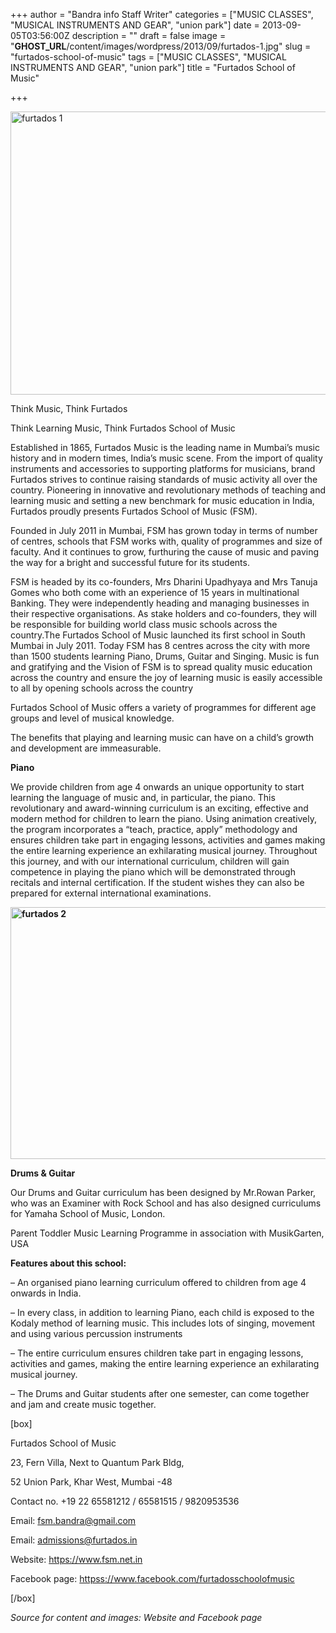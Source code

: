 +++
author = "Bandra info Staff Writer"
categories = ["MUSIC CLASSES", "MUSICAL INSTRUMENTS AND GEAR", "union park"]
date = 2013-09-05T03:56:00Z
description = ""
draft = false
image = "__GHOST_URL__/content/images/wordpress/2013/09/furtados-1.jpg"
slug = "furtados-school-of-music"
tags = ["MUSIC CLASSES", "MUSICAL INSTRUMENTS AND GEAR", "union park"]
title = "Furtados School of Music"

+++


<p><a href="https://i1.wp.com/bandra.info/wp-content/uploads/2013/09/furtados-1.jpg?ssl=1"><img loading="lazy" class="size-full wp-image-4055 aligncenter" alt="furtados 1" src="https://i1.wp.com/bandra.info/wp-content/uploads/2013/09/furtados-1.jpg?resize=600%2C453&#038;ssl=1" width="600" height="453" srcset="https://i1.wp.com/bandra.info/wp-content/uploads/2013/09/furtados-1.jpg?w=600&amp;ssl=1 600w, https://i1.wp.com/bandra.info/wp-content/uploads/2013/09/furtados-1.jpg?resize=300%2C226&amp;ssl=1 300w" sizes="(max-width: 600px) 100vw, 600px" data-recalc-dims="1" /></a></p>
<p>Think Music, Think Furtados</p>
<p>Think Learning Music, Think Furtados School of Music</p>
<p>Established in 1865, Furtados Music is the leading name in Mumbai’s music history and in modern times, India’s music scene. From the import of quality instruments and accessories to supporting platforms for musicians, brand Furtados strives to continue raising standards of music activity all over the country. Pioneering in innovative and revolutionary methods of teaching and learning music and setting a new benchmark for music education in India, Furtados proudly presents Furtados School of Music (FSM).</p>
<p>Founded in July 2011 in Mumbai, FSM has grown today in terms of number of centres, schools that FSM works with, quality of programmes and size of faculty. And it continues to grow, furthuring the cause of music and paving the way for a bright and successful future for its students.</p>
<p>FSM is headed by its co-founders, Mrs Dharini Upadhyaya and Mrs Tanuja Gomes who both come with an experience of 15 years in multinational Banking. They were independently heading and managing businesses in their respective organisations. As stake holders and co-founders, they will be responsible for building world class music schools across the country.The Furtados School of Music launched its first school in South Mumbai in July 2011. Today FSM has 8 centres across the city with more than 1500 students learning Piano, Drums, Guitar and Singing. Music is fun and gratifying and the Vision of FSM is to spread quality music education across the country and ensure the joy of learning music is easily accessible to all by opening schools across the country</p>
<p>Furtados School of Music offers a variety of programmes for different age groups and level of musical knowledge.</p>
<p>The benefits that playing and learning music can have on a child’s growth and development are immeasurable.</p>
<p><b>Piano</b></p>
<p>We provide children from age 4 onwards an unique opportunity to start learning the language of music and, in particular, the piano. This revolutionary and award-winning curriculum is an exciting, effective and modern method for children to learn the piano. Using animation creatively, the program incorporates a “teach, practice, apply” methodology and ensures children take part in engaging lessons, activities and games making the entire learning experience an exhilarating musical journey. Throughout this journey, and with our international curriculum, children will gain competence in playing the piano which will be demonstrated through recitals and internal certification. If the student wishes they can also be prepared for external international examinations.</p>
<p><b><a href="https://i2.wp.com/bandra.info/wp-content/uploads/2013/09/furtados-2.jpg?ssl=1"><img loading="lazy" class="size-full wp-image-4054 aligncenter" alt="furtados 2" src="https://i2.wp.com/bandra.info/wp-content/uploads/2013/09/furtados-2.jpg?resize=600%2C403&#038;ssl=1" width="600" height="403" srcset="https://i2.wp.com/bandra.info/wp-content/uploads/2013/09/furtados-2.jpg?w=600&amp;ssl=1 600w, https://i2.wp.com/bandra.info/wp-content/uploads/2013/09/furtados-2.jpg?resize=300%2C201&amp;ssl=1 300w" sizes="(max-width: 600px) 100vw, 600px" data-recalc-dims="1" /></a></b></p>
<p><b>Drums &amp; Guitar</b></p>
<p>Our Drums and Guitar curriculum has been designed by Mr.Rowan Parker, who was an Examiner with Rock School and has also designed curriculums for Yamaha School of Music, London.</p>
<p>Parent Toddler Music Learning Programme in association with MusikGarten, USA</p>
<p><b>Features about this school:</b></p>
<p>&#8211; An organised piano learning curriculum offered to children from age 4 onwards in India.</p>
<p>&#8211; In every class, in addition to learning Piano, each child is exposed to the Kodaly method of learning music. This includes lots of singing, movement and using various percussion instruments</p>
<p>&#8211; The entire curriculum ensures children take part in engaging lessons, activities and games, making the entire learning experience an exhilarating musical journey.</p>
<p>&#8211; The Drums and Guitar students after one semester, can come together and jam and create music together.</p>
<p>[box]</p>
<p>Furtados School of Music</p>
<p>23, Fern Villa, Next to Quantum Park Bldg,</p>
<p>52 Union Park, Khar West, Mumbai -48</p>
<p>Contact no. +19 22 65581212 / 65581515 / 9820953536</p>
<p>Email: <a href="mailto:fsm.bandra@gmail.com">fsm.bandra@gmail.com</a></p>
<p>Email: <a href="mailto:admissions@furtados.in">admissions@furtados.in</a></p>
<p>Website: <a href="https://www.fsm.net.in">https://www.fsm.net.in</a></p>
<p>Facebook page: <a href="httpss://www.facebook.com/furtadosschoolofmusic">httpss://www.facebook.com/furtadosschoolofmusic</a></p>
<p>[/box]</p>
<p><i>Source for content and images: Website and Facebook page</i></p>



